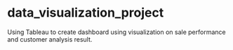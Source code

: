 # data_visualization_project
Using Tableau to create dashboard using visualization on sale performance and customer analysis result.

